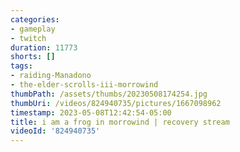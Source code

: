 ```yaml
---
categories:
- gameplay
- twitch
duration: 11773
shorts: []
tags:
- raiding-Manadono
- the-elder-scrolls-iii-morrowind
thumbPath: /assets/thumbs/20230508174254.jpg
thumbUri: /videos/824940735/pictures/1667098962
timestamp: 2023-05-08T12:42:54-05:00
title: i am a frog in morrowind | recovery stream
videoId: '824940735'
---
```

